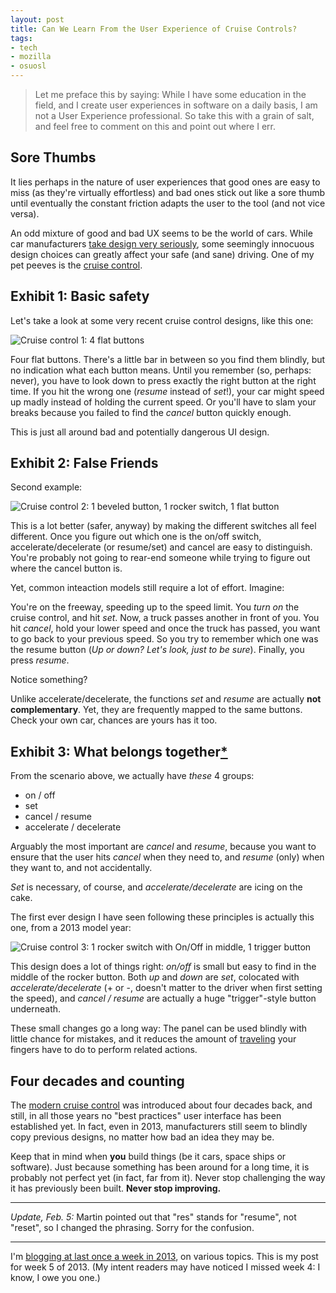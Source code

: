 ```yaml
---
layout: post
title: Can We Learn From the User Experience of Cruise Controls?
tags:
- tech
- mozilla
- osuosl
---
```


> Let me preface this by saying: While I have some education in the field, and I create user experiences in software on a daily basis, I am not a User Experience professional. So take this with a grain of salt, and feel free to comment on this and point out where I err.

## Sore Thumbs

It lies perhaps in the nature of user experiences that good ones are easy to miss (as they're virtually effortless) and bad ones stick out like a sore thumb until eventually the constant friction adapts the user to the tool (and not vice versa).

An odd mixture of good and bad UX seems to be the world of cars. While car manufacturers [take design very seriously][cxo], some seemingly innocuous design choices can greatly affect your safe (and sane) driving. One of my pet peeves is the [cruise control][wp-cruise].

[cxo]: http://skinnywhitegirl.com/blog/chief-experience-officer-at-mozilla-in-2012/707/
[wp-cruise]: http://en.wikipedia.org/wiki/Cruise_control

## Exhibit 1: Basic safety

Let's take a look at some very recent cruise control designs, like this one:

![Cruise control 1: 4 flat buttons](/media/2013/cruise1.jpg)

Four flat buttons. There's a little bar in between so you find them blindly, but no indication what each button means. Until you remember (so, perhaps: never), you have to look down to press exactly the right button at the right time. If you hit the wrong one (*resume* instead of *set*!), your car might speed up madly instead of holding the current speed. Or you'll have to slam your breaks because you failed to find the *cancel* button quickly enough.

This is just all around bad and potentially dangerous UI design.

## Exhibit 2: False Friends

Second example:

![Cruise control 2: 1 beveled button, 1 rocker switch, 1 flat button](/media/2013/cruise2.jpg)

This is a lot better (safer, anyway) by making the different switches all feel different. Once you figure out which one is the on/off switch, accelerate/decelerate (or resume/set) and cancel are easy to distinguish. You're probably not going to rear-end someone while trying to figure out where the cancel button is.

Yet, common inteaction models still require a lot of effort. Imagine:

You're on the freeway, speeding up to the speed limit. You *turn on* the cruise control, and hit *set*. Now, a truck passes another in front of you. You hit *cancel*, hold your lower speed and once the truck has passed, you want to go back to your previous speed. So you try to remember which one was the resume button (*Up or down? Let's look, just to be sure*). Finally, you press *resume*.

Notice something?

Unlike accelerate/decelerate, the functions *set* and *resume* are actually **not complementary**. Yet, they are frequently mapped to the same buttons. Check your own car, chances are yours has it too.

## Exhibit 3: What belongs together[*][brandt]

From the scenario above, we actually have *these* 4 groups:

* on / off
* set
* cancel / resume
* accelerate / decelerate

Arguably the most important are *cancel* and *resume*, because you want to ensure that the user hits *cancel* when they need to, and *resume* (only) when they want to, and not accidentally.

*Set* is necessary, of course, and *accelerate/decelerate* are icing on the cake.

The first ever design I have seen following these principles is actually this one, from a 2013 model year:

![Cruise control 3: 1 rocker switch with On/Off in middle, 1 trigger button](/media/2013/cruise3.jpg)

This design does a lot of things right: *on/off* is small but easy to find in the middle of the rocker button. Both *up* and *down* are *set*, colocated with *accelerate/decelerate* (+ or -, doesn't matter to the driver when first setting the speed), and *cancel / resume* are actually a huge "trigger"-style button underneath.

These small changes go a long way: The panel can be used blindly with little chance for mistakes, and it reduces the amount of [traveling][wp-fitts] your fingers have to do to perform related actions.

[brandt]: http://en.wikipedia.org/wiki/Willy_Brandt#Reunification
[wp-fitts]: http://en.wikipedia.org/wiki/Fitts%27s_law

## Four decades and counting

The [modern cruise control][wp-cruise] was introduced about four decades back, and still, in all those years no "best practices" user interface has been established yet. In fact, even in 2013, manufacturers still seem to blindly copy previous designs, no matter how bad an idea they may be.

Keep that in mind when **you** build things (be it cars, space ships or software). Just because something has been around for a long time, it is probably not perfect yet (in fact, far from it). Never stop challenging the way it has previously been built. **Never stop improving.**

---

*Update, Feb. 5:* Martin pointed out that "res" stands for "resume", not "reset", so I changed the phrasing. Sorry for the confusion.

---

I'm [blogging at last once a week in 2013][challenge], on various topics. This is my post for week 5 of 2013. (My intent readers may have noticed I missed week 4: I know, I owe you one.)

[challenge]: /2013/01/07/writing-challenge-accepted/
